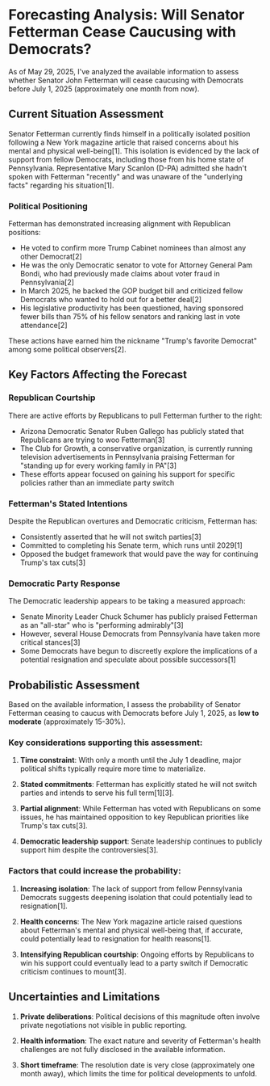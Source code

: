 # Forecasting Analysis: Will Senator Fetterman Cease Caucusing with Democrats?

As of May 29, 2025, I've analyzed the available information to assess whether Senator John Fetterman will cease caucusing with Democrats before July 1, 2025 (approximately one month from now).

## Current Situation Assessment

Senator Fetterman currently finds himself in a politically isolated position following a New York magazine article that raised concerns about his mental and physical well-being[1]. This isolation is evidenced by the lack of support from fellow Democrats, including those from his home state of Pennsylvania. Representative Mary Scanlon (D-PA) admitted she hadn't spoken with Fetterman "recently" and was unaware of the "underlying facts" regarding his situation[1].

### Political Positioning

Fetterman has demonstrated increasing alignment with Republican positions:

- He voted to confirm more Trump Cabinet nominees than almost any other Democrat[2]
- He was the only Democratic senator to vote for Attorney General Pam Bondi, who had previously made claims about voter fraud in Pennsylvania[2]
- In March 2025, he backed the GOP budget bill and criticized fellow Democrats who wanted to hold out for a better deal[2]
- His legislative productivity has been questioned, having sponsored fewer bills than 75% of his fellow senators and ranking last in vote attendance[2]

These actions have earned him the nickname "Trump's favorite Democrat" among some political observers[2].

## Key Factors Affecting the Forecast

### Republican Courtship

There are active efforts by Republicans to pull Fetterman further to the right:

- Arizona Democratic Senator Ruben Gallego has publicly stated that Republicans are trying to woo Fetterman[3]
- The Club for Growth, a conservative organization, is currently running television advertisements in Pennsylvania praising Fetterman for "standing up for every working family in PA"[3]
- These efforts appear focused on gaining his support for specific policies rather than an immediate party switch

### Fetterman's Stated Intentions

Despite the Republican overtures and Democratic criticism, Fetterman has:

- Consistently asserted that he will not switch parties[3]
- Committed to completing his Senate term, which runs until 2029[1]
- Opposed the budget framework that would pave the way for continuing Trump's tax cuts[3]

### Democratic Party Response

The Democratic leadership appears to be taking a measured approach:

- Senate Minority Leader Chuck Schumer has publicly praised Fetterman as an "all-star" who is "performing admirably"[3]
- However, several House Democrats from Pennsylvania have taken more critical stances[3]
- Some Democrats have begun to discreetly explore the implications of a potential resignation and speculate about possible successors[1]

## Probabilistic Assessment

Based on the available information, I assess the probability of Senator Fetterman ceasing to caucus with Democrats before July 1, 2025, as **low to moderate** (approximately 15-30%).

### Key considerations supporting this assessment:

1. **Time constraint**: With only a month until the July 1 deadline, major political shifts typically require more time to materialize.

2. **Stated commitments**: Fetterman has explicitly stated he will not switch parties and intends to serve his full term[1][3].

3. **Partial alignment**: While Fetterman has voted with Republicans on some issues, he has maintained opposition to key Republican priorities like Trump's tax cuts[3].

4. **Democratic leadership support**: Senate leadership continues to publicly support him despite the controversies[3].

### Factors that could increase the probability:

1. **Increasing isolation**: The lack of support from fellow Pennsylvania Democrats suggests deepening isolation that could potentially lead to resignation[1].

2. **Health concerns**: The New York magazine article raised questions about Fetterman's mental and physical well-being that, if accurate, could potentially lead to resignation for health reasons[1].

3. **Intensifying Republican courtship**: Ongoing efforts by Republicans to win his support could eventually lead to a party switch if Democratic criticism continues to mount[3].

## Uncertainties and Limitations

1. **Private deliberations**: Political decisions of this magnitude often involve private negotiations not visible in public reporting.

2. **Health information**: The exact nature and severity of Fetterman's health challenges are not fully disclosed in the available information.

3. **Short timeframe**: The resolution date is very close (approximately one month away), which limits the time for political developments to unfold.